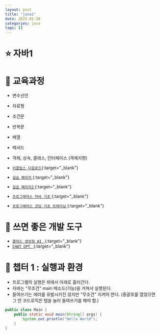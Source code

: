 ```yaml
---
layout: post
title: "java1"
date: 2025-02-28
categories: java
tags: []
---
```



# ⭐️ 자바1

# 📌 교육과정
-  변수선언
- 자료형
- 조건문 
- 반복문
- 배열
- 메서드
- 객체, 상속, 클래스, 인터페이스 (객체지향)
- [`이클립스 다운로드`](https://www.eclipse.org/downloads/){:target="_blank"}
- [`실습 페이지` ](https://www.onlinegdb.com/online_java_compiler){:target="_blank"}
- [`실습 페이지2` ](https://replit.com/~){:target="_blank"}

- [`프로그래머스 자바 기초` ](https://school.programmers.co.kr/learn/courses/5/5-%EB%AC%B4%EB%A3%8C-%EC%9E%90%EB%B0%94-%EC%9E%85%EB%AC%B8){:target="_blank"}
- [`프로그래머스 코딩 기초 트레이닝` ](https://school.programmers.co.kr/learn/challenges/training?order=acceptance_desc&page=1&languages=java){:target="_blank"}
<!-- - [`점프투 스프링부트` ](https://wikidocs.net/book/7601){:target="_blank"} -->


# 📌 쓰면 좋은 개발 도구
- [`클러드 생성형 AI ` ](https://claude.ai/new){:target="_blank"}
- [`CHAT GPT ` ](https://chatgpt.com/){:target="_blank"}


# 📌 챕터 1 : 실행과 환경

- 프로그램의 실행은 위에서 아래로 흘러간다.
- 자바는 "무조건" main 메소드(기능)을 거쳐서 실행된다.
- 들여쓰기는 에러를 유발시키진 않지만 "무조건" 지켜야 한다. (중괄호를 열었으면 그 안 코드로직은 탭을 눌러 들여쓰기를 해야 함.)
```java
public class Main {
	public static void main(String[] args) {
		System.out.println("Hello World");
	}
}
```